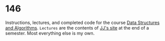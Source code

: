 # 146
Instructions, lectures, and completed code for the course [Data Structures and Algorithms](https://cse.sc.edu/class/146).
`Lectures` are the contents of [JJ's site](https://cse.sc.edu/~shephejj/csce146/) at the end of a semester.
Most everything else is my own.
